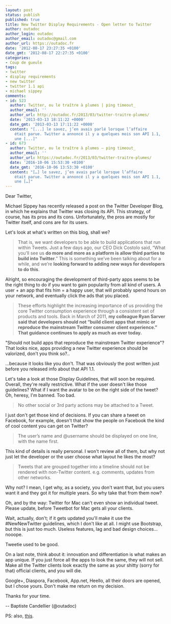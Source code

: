```yaml
---
layout: post
status: publish
published: true
title: New Twitter Display Requirements - Open letter to Twitter
author: outadoc
author_login: outadoc
author_email: outadoc@gmail.com
author_url: https://outadoc.fr
date: '2012-08-17 23:27:35 +0100'
date_gmt: '2012-08-17 22:27:35 +0100'
categories:
- Coup de gueule
tags:
- twitter
- display requirements
- new twitter
- twitter 1.1 api
- michael sippey
comments:
- id: 523
  author: Twitter, ou le traître à plumes | ping timeout_
  author_email: ''
  author_url: http://outadoc.fr/2013/03/twitter-traitre-plumes/
  date: '2013-03-13 18:11:22 +0000'
  date_gmt: '2013-03-13 17:11:22 +0000'
  content: "[...] le savez, j’en avais parlé lorsque l’affaire
    était parue. Twitter a annoncé il y a quelques mois son API 1.1,
    une [...]"
- id: 673
  author: Twitter, ou le traître à plumes – ping timeout_
  author_email: ''
  author_url: https://outadoc.fr/2013/03/twitter-traitre-plumes/
  date: '2016-10-06 15:53:30 +0100'
  date_gmt: '2016-10-06 13:53:30 +0100'
  content: "[…] le savez, j’en avais parlé lorsque l’affaire
    était parue. Twitter a annoncé il y a quelques mois son API 1.1,
    une […]"
---
```

Dear Twitter,

Michael Sippey has recently released a post on the Twitter Developer Blog, in which he explains that Twitter was closing its API. This strategy, of course, has its pros and its cons. Unfortunately, the pros are mostly for Twitter itself, and cons are for its users.

Let's look at what's written on this blog, shall we?

> That is, we want developers to be able to build applications that run within Tweets. Just a few days ago, our CEO Dick Costolo said, “What you’ll see us **do more and more as a platform is allow third parties to build into Twitter**.” This is something we’ve been talking about for a while, and we’re **looking forward to adding new ways for developers to do this**.

Alright, so encouraging the development of third-party apps seems to be the right thing to do if you want to gain popularity from all kind of users. A user + an app that fits him = a happy user, that will probably spend hours on your network, and eventually click the ads that you placed.

> These efforts highlight the increasing importance of us providing the core Twitter consumption experience through a consistent set of products and tools. Back in March of 2011, **my colleague Ryan Sarver said that developers should not “build client apps that mimic or reproduce the mainstream Twitter consumer client experience.” That guidance continues to apply as much as ever today.**

"Should not build apps that reproduce the mainstream Twitter experience"? That looks nice, apps providing a new Twitter experience should be valorized, don't you think so?..

...because it looks like you don't. That was obviously the post written just before you released info about that API 1.1.

Let's take a look at those Display Guidelines, that will soon be required. Overall, they're really restrictive. What if the user doesn't like those guidelines? What if I want the avatar to be on the right side of the tweet? Oh, heresy, I'm banned. Too bad.

> No other social or 3rd party actions may be attached to a Tweet.

I just don't get those kind of decisions. If you can share a tweet on Facebook, for example, doesn't that show the people on Facebook the kind of cool content you can get on Twitter?

> The user’s name and @username should be displayed on one line, with the name first.

This kind of details is really personal. I won't review all of them, but why not just let the developer or the user choose what layout he likes the most?

> Tweets that are grouped together into a timeline should not be rendered with non-Twitter content. e.g. comments, updates from other networks.

Why not? I mean, I get why, as a society, you don't want that, but you users want it and they got it for multiple years. So why take that from them now?

Oh, and by the way: Twitter for Mac can't even show an individual tweet. Please update, before Tweetbot for Mac gets all your clients.

Wait, actually, don't; if it gets updated you'll make it use the #NewNewTwitter guidelines, which I don't like at all. I might use Bootstrap, but this is just too much. Useless features, lag and bad design choices... nooope.

Tweetie used to be good.

On a last note, think about it: innovation and differentiation is what makes an app unique. If you just force all the apps to look the same, they will not sell. Make all the Twitter clients look exactly the same as your shitty (sorry for that) official clients, and you will die.

Google+, Diaspora, Facebook, App.net, Heello, all their doors are opened, but I chose yours. Don't make me return on my decision.

Thanks for your time.

-- Baptiste Candellier (@outadoc)

PS: also, [this][1].

[1]: http://curiousrat.com/home/2012/8/28/twitter-doesnt-want-you.html

